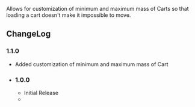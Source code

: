 ﻿Allows for customization of minimum and maximum mass of Carts so that loading a cart doesn't make it impossible to move.

<h2>ChangeLog</h2>
<h3>1.1.0</h3>
<ul>
<li>Added customization of minimum and maximum mass of Cart</li>
<li
</ul>
<h3>1.0.0</h3>
<ul>
<li>Initial Release</li>
<li
</ul>